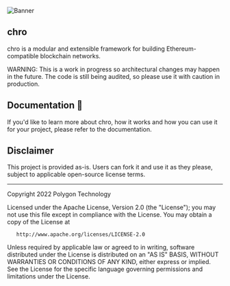 
![Banner](.github/banner.jpg)

## chro

chro is a modular and extensible framework for building Ethereum-compatible blockchain networks.

WARNING: This is a work in progress so architectural changes may happen in the future. The code is still being audited, so please use it with caution in production.

## Documentation 📝

If you'd like to learn more about chro, how it works and how you can use it for your project, please refer to the documentation.

## Disclaimer

This project is provided as-is. Users can fork it and use it as they please, subject to applicable open-source license terms. 

---

Copyright 2022 Polygon Technology

Licensed under the Apache License, Version 2.0 (the "License");
you may not use this file except in compliance with the License.
You may obtain a copy of the License at

       http://www.apache.org/licenses/LICENSE-2.0

Unless required by applicable law or agreed to in writing, software
distributed under the License is distributed on an "AS IS" BASIS,
WITHOUT WARRANTIES OR CONDITIONS OF ANY KIND, either express or implied.
See the License for the specific language governing permissions and
limitations under the License.
